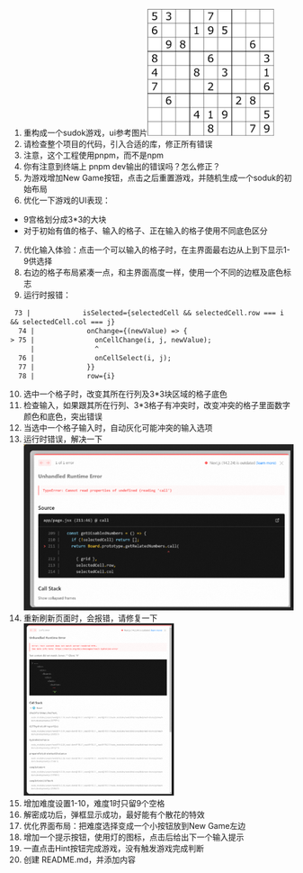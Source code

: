 1. 重构成一个sudok游戏，ui参考图片![prototype](./prototype.png)
2. 请检查整个项目的代码，引入合适的库，修正所有错误
3. 注意，这个工程使用pnpm，而不是npm
4. 你有注意到终端上 pnpm dev输出的错误吗？怎么修正？
5. 为游戏增加New Game按钮，点击之后重置游戏，并随机生成一个soduk的初始布局
6. 优化一下游戏的UI表现：
  * 9宫格划分成3*3的大块
  * 对于初始有值的格子、输入的格子、正在输入的格子使用不同底色区分
7. 优化输入体验：点击一个可以输入的格子时，在主界面最右边从上到下显示1-9供选择
8. 右边的格子布局紧凑一点，和主界面高度一样，使用一个不同的边框及底色标志
9. 运行时报错：

```
 73 |             isSelected={selectedCell && selectedCell.row === i && selectedCell.col === j}
  74 |             onChange={(newValue) => {
> 75 |               onCellChange(i, j, newValue);
     |               ^
  76 |               onCellSelect(i, j);
  77 |             }}
  78 |             row={i}
  ```

10. 选中一个格子时，改变其所在行列及3*3块区域的格子底色
11. 检查输入，如果跟其所在行列、3*3格子有冲突时，改变冲突的格子里面数字颜色和底色，突出错误
12. 当选中一个格子输入时，自动灰化可能冲突的输入选项
13. 运行时错误，解决一下![runtime-error1](./runtime-error1.png)
14. 重新刷新页面时，会报错，请修复一下![runtime-error2](./runtime-error2.png)
15. 增加难度设置1-10，难度1时只留9个空格
16. 解密成功后，弹框显示成功，最好能有个散花的特效
17. 优化界面布局：把难度选择变成一个小按钮放到New Game左边
18. 增加一个提示按钮，使用灯的图标，点击后给出下一个输入提示
19. 一直点击Hint按钮完成游戏，没有触发游戏完成判断
20. 创建 README.md，并添加内容